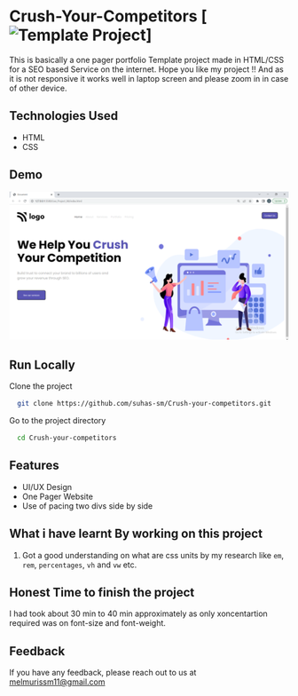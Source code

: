 # Crush-Your-Competitors [![Template Project](https://img.shields.io/badge/Technologies%20-HTML%2FCSS-brightgreen)]

This is basically a one pager portfolio Template project made in HTML/CSS for a SEO based Service on the internet.
Hope you like my project !! And as it is not responsive it works well in laptop screen and please zoom in in case of other device.


## Technologies Used
  - HTML
  - CSS
  

## Demo

![page-img](./assets/page_img.PNG)

## Run Locally

Clone the project

```bash
  git clone https://github.com/suhas-sm/Crush-your-competitors.git
```

Go to the project directory

```bash
  cd Crush-your-competitors
```
## Features

- UI/UX Design
- One Pager Website
- Use of pacing two divs side by side

## What i have learnt By working on this project
1. Got a good understanding on what are css units by my research like `em`, `rem`, `percentages`, `vh` and `vw` etc.

## Honest Time to finish the project

I had took about 30 min to 40 min approximately as only xoncentartion required was on font-size and font-weight.
## Feedback

If you have any feedback, please reach out to us at melmurissm11@gmail.com

